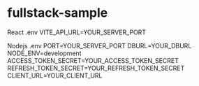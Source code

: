 # fullstack-sample

React .env
VITE_API_URL=YOUR_SERVER_PORT

Nodejs .env
PORT=YOUR_SERVER_PORT
DBURL=YOUR_DBURL
NODE_ENV=development
ACCESS_TOKEN_SECRET=YOUR_ACCESS_TOKEN_SECRET
REFRESH_TOKEN_SECRET=YOUR_REFRESH_TOKEN_SECRET
CLIENT_URL=YOUR_CLIENT_URL
